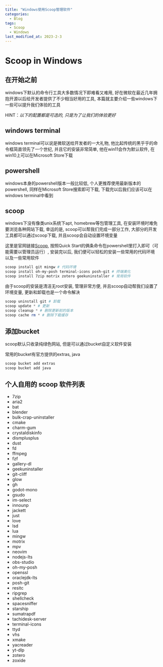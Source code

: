 ```yaml
---
title: "Windows使用Scoop管理软件"
categories:
  - Blog
tags:
  - Scoop
  - Windows
last_modified_at: 2023-2-3
---
```


# Scoop in Windows

## 在开始之前

windows下默认的命令行工具大多数情况下即难看又难用,
好在微软在最近几年拥抱开源以后给开发者提供了不少相当好用的工具,
本篇就主要介绍一些windows下一些可以提升我们体验的工具

HINT：*以下的配置都是可选的, 只是为了让我们的体验更好*

## windows terminal

windows terminal可以说是微软送给开发者的一大礼物,
他比起传统的黑乎乎的命令框简直领先了一个世纪, 并且它的安装非常简单,
他在win11会作为默认软件, 在win10上可以在Microsoft Store下载

## powershell

windows本身的powershell版本一般比较低, 个人更推荐使用最新版本的powershell,
同样在Microsoft Store搜索即可下载, 下载完以后我们应该可以在windows terminal中看到

## scoop

windows下没有像类unix系统下apt, homebrew等包管理工具,
在安装环境时难免要浏览各种网站下载, 幸运的是, scoop可以帮我们完成一部分工作,
大部分的开发工具都可以通过scoop下载, 并且scoop会自动设置环境变量

这里是官网链接[Scoop](https://scoop.sh),
按照Quick Start的俩条命令在powershell里打入即可（可能需要以管理员运行）,
安装完以后, 我们便可以轻松的安装一些常用的代码环境以及一些常用软件

```powershell
scoop install git mingw # 代码环境
scoop install oh-my-posh terminal-icons posh-git # 终端美化
scoop install 7zip motrix zotero geekuninstaller # 常用软件
```

由于scoop的安装是清洁无root安装, 管理非常方便,
并且scoop自动帮我们设置了环境变量, 更新和卸载也是一个命令解决

```powershell
scoop uninstall git # 卸载
scoop update * # 更新
scoop cleanup * # 删除更新前的版本
scoop cache rm * # 删除下载缓存
```

## 添加bucket

scoop默认只收录纯绿色网站, 但是可以通过bucket自定义软件安装

常用的bucket有官方提供的extras, java

```powershell
scoop bucket add extras
scoop bucket add java
```

## 个人自用的 scoop 软件列表

- 7zip
- aria2
- bat
- blender
- bulk-crap-uninstaller
- cmake
- charm-gum
- crystaldiskinfo
- dismplusplus
- dust
- fd
- ffmpeg
- fzf
- gallery-dl
- geekuninstaller
- git-cliff
- glow
- gh
- godot-mono
- gsudo
- im-select
- innounp
- jackett
- just
- love
- lsd
- lua
- mingw
- motrix
- mpv
- neovim
- nodejs-lts
- obs-studio
- oh-my-posh
- openssl
- oraclejdk-lts
- posh-git
- resitc
- ripgrep
- shellcheck
- spacesniffer
- starship
- sumatrapdf
- tachidesk-server
- terminal-icons
- ttyd
- vhs
- xmake
- yacreader
- yt-dlp
- zotero
- zoxide
